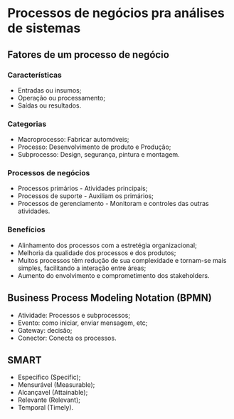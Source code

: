 # Processos de negócios pra análises de sistemas

## Fatores de um processo de negócio

### Características

* Entradas ou insumos;
* Operação ou processamento;
* Saídas ou resultados.

### Categorias

* Macroprocesso: Fabricar automóveis;
* Processo: Desenvolvimento de produto e Produção;
* Subprocesso: Design, segurança, pintura e montagem.

### Processos de negócios

* Processos primários - Atividades principais;
* Processos de suporte - Auxiliam os primários;
* Processos de gerenciamento - Monitoram e controles das outras atividades.

### Benefícios

* Alinhamento dos processos com a estretégia organizacional;
* Melhoria da qualidade dos processos e dos produtos;
* Muitos processos têm redução de sua complexidade e tornam-se mais simples, facilitando a interação entre áreas;
* Aumento do envolvimento e comprometimento dos stakeholders.
            
## Business Process Modeling Notation (BPMN)

* Atividade: Processos e subprocessos;
* Evento: como iniciar, enviar mensagem, etc;
* Gateway: decisão;
* Conector: Conecta os processos.

## SMART

* Especifico (Specific);
* Mensurável (Measurable);
* Alcançavel (Attainable);
* Relevante  (Relevant);
* Temporal   (Timely).
